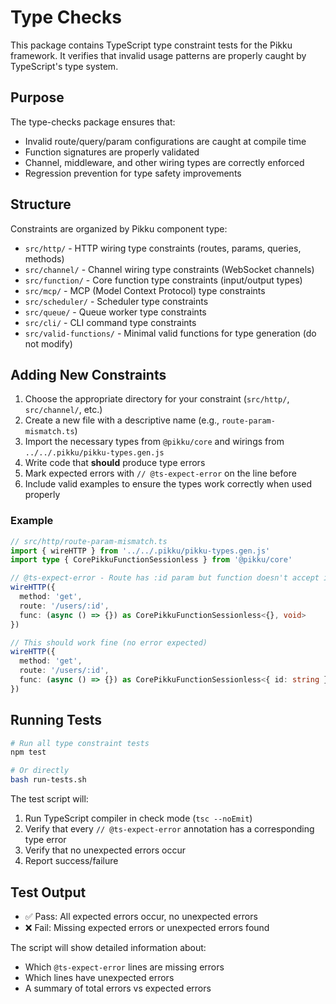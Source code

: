 # Type Checks

This package contains TypeScript type constraint tests for the Pikku framework. It verifies that invalid usage patterns are properly caught by TypeScript's type system.

## Purpose

The type-checks package ensures that:
- Invalid route/query/param configurations are caught at compile time
- Function signatures are properly validated
- Channel, middleware, and other wiring types are correctly enforced
- Regression prevention for type safety improvements

## Structure

Constraints are organized by Pikku component type:

- `src/http/` - HTTP wiring type constraints (routes, params, queries, methods)
- `src/channel/` - Channel wiring type constraints (WebSocket channels)
- `src/function/` - Core function type constraints (input/output types)
- `src/mcp/` - MCP (Model Context Protocol) type constraints
- `src/scheduler/` - Scheduler type constraints
- `src/queue/` - Queue worker type constraints
- `src/cli/` - CLI command type constraints
- `src/valid-functions/` - Minimal valid functions for type generation (do not modify)

## Adding New Constraints

1. Choose the appropriate directory for your constraint (`src/http/`, `src/channel/`, etc.)
2. Create a new file with a descriptive name (e.g., `route-param-mismatch.ts`)
3. Import the necessary types from `@pikku/core` and wirings from `../../.pikku/pikku-types.gen.js`
4. Write code that **should** produce type errors
5. Mark expected errors with `// @ts-expect-error` on the line before
6. Include valid examples to ensure the types work correctly when used properly

### Example

```typescript
// src/http/route-param-mismatch.ts
import { wireHTTP } from '../../.pikku/pikku-types.gen.js'
import type { CorePikkuFunctionSessionless } from '@pikku/core'

// @ts-expect-error - Route has :id param but function doesn't accept it
wireHTTP({
  method: 'get',
  route: '/users/:id',
  func: (async () => {}) as CorePikkuFunctionSessionless<{}, void>
})

// This should work fine (no error expected)
wireHTTP({
  method: 'get',
  route: '/users/:id',
  func: (async () => {}) as CorePikkuFunctionSessionless<{ id: string }, void>
})
```

## Running Tests

```bash
# Run all type constraint tests
npm test

# Or directly
bash run-tests.sh
```

The test script will:
1. Run TypeScript compiler in check mode (`tsc --noEmit`)
2. Verify that every `// @ts-expect-error` annotation has a corresponding type error
3. Verify that no unexpected errors occur
4. Report success/failure

## Test Output

- ✅ Pass: All expected errors occur, no unexpected errors
- ❌ Fail: Missing expected errors or unexpected errors found

The script will show detailed information about:
- Which `@ts-expect-error` lines are missing errors
- Which lines have unexpected errors
- A summary of total errors vs expected errors
